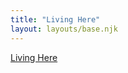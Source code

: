 ```yaml
---
title: "Living Here"
layout: layouts/base.njk
---
```


[Living Here](/uploads/documents/living_here.pdf)
